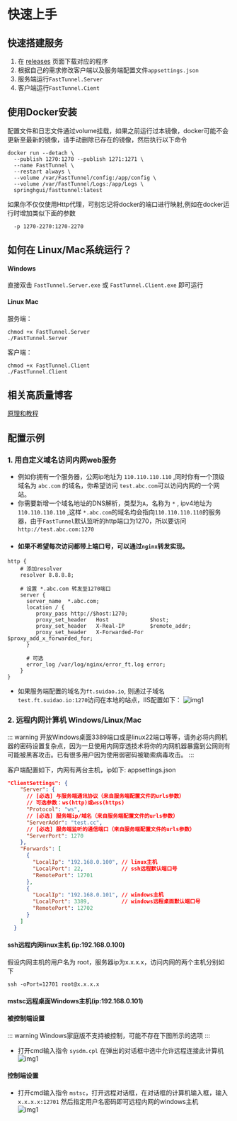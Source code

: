 # 快速上手
 
## 快速搭建服务
1. 在 [releases](https://github.com/SpringHgui/FastTunnel/releases) 页面下载对应的程序
2. 根据自己的需求修改客户端以及服务端配置文件`appsettings.json`
3. 服务端运行`FastTunnel.Server`
4. 客户端运行`FastTunnel.Cient`

## 使用Docker安装
配置文件和日志文件通过volume挂载，如果之前运行过本镜像，docker可能不会更新至最新的镜像，请手动删除已存在的镜像，然后执行以下命令

```
docker run --detach \
  --publish 1270:1270 --publish 1271:1271 \
  --name FastTunnel \
  --restart always \
  --volume /var/FastTunnel/config:/app/config \
  --volume /var/FastTunnel/Logs:/app/Logs \
  springhgui/fasttunnel:latest
```

如果你不仅仅使用Http代理，可别忘记将docker的端口进行映射,例如在docker运行时增加类似下面的参数
```
  -p 1270-2270:1270-2270
```

## 如何在 Linux/Mac系统运行？
#### Windows
直接双击 `FastTunnel.Server.exe` 或 `FastTunnel.Client.exe` 即可运行
#### Linux Mac
服务端：
```shell
chmod +x FastTunnel.Server
./FastTunnel.Server
```
客户端：
```shell
chmod +x FastTunnel.Client
./FastTunnel.Client
```
## 相关高质量博客

[原理和教程](./blogs.md) 

## 配置示例
### 1. 用自定义域名访问内网web服务
- 例如你拥有一个服务器，公网ip地址为 `110.110.110.110` ,同时你有一个顶级域名为 `abc.com` 的域名，你希望访问 `test.abc.com`可以访问内网的一个网站。
- 你需要新增一个域名地址的DNS解析，类型为`A`，名称为 `*` , ipv4地址为 `110.110.110.110` ,这样 `*.abc.com`的域名均会指向`110.110.110.110`的服务器，由于`FastTunnel`默认监听的http端口为1270，所以要访问`http://test.abc.com:1270`
- #### 如果不希望每次访问都带上端口号，可以通过`nginx`转发实现。
```
http {
    # 添加resolver 
    resolver 8.8.8.8;

    # 设置 *.abc.com 转发至1270端口
    server {
      server_name  *.abc.com;
      location / {
         proxy_pass http://$host:1270;
         proxy_set_header   Host             $host;
         proxy_set_header   X-Real-IP        $remote_addr;
         proxy_set_header   X-Forwarded-For  $proxy_add_x_forwarded_for;
      }

      # 可选
      error_log /var/log/nginx/error_ft.log error;
    }
}
```

- 如果服务端配置的域名为`ft.suidao.io`, 则通过子域名`test.ft.suidao.io:1270`访问在本地的站点，IIS配置如下：
![img1](/images/iis-web.png)

### 2. 远程内网计算机 Windows/Linux/Mac

::: warning
开放Windows桌面3389端口或是linux22端口等等，请务必将内网机器的密码设置复杂点，因为一旦使用内网穿透技术将你的内网机器暴露到公网则有可能被黑客攻击。已有很多用户因为使用弱密码被勒索病毒攻击。
:::

客户端配置如下，内网有两台主机，ip如下:
appsettings.json
```json
"ClientSettings": {
    "Server": {
      // [必选] 与服务端通讯协议（来自服务端配置文件的urls参数）
      // 可选参数：ws(http)或wss(https)
      "Protocol": "ws",
      // [必选] 服务端ip/域名（来自服务端配置文件的urls参数）
      "ServerAddr": "test.cc",
      // [必选] 服务端监听的通信端口（来自服务端配置文件的urls参数）
      "ServerPort": 1270
    },
    "Forwards": [
      {
        "LocalIp": "192.168.0.100", // linux主机
        "LocalPort": 22,            // ssh远程默认端口号
        "RemotePort": 12701
      },
      {
        "LocalIp": "192.168.0.101", // windows主机
        "LocalPort": 3389,          // windows远程桌面默认端口号
        "RemotePort": 12702
      }
    ]
  }
```
#### ssh远程内网linux主机 (ip:192.168.0.100)

假设内网主机的用户名为 root，服务器ip为x.x.x.x，访问内网的两个主机分别如下
```
ssh -oPort=12701 root@x.x.x.x
```

#### mstsc远程桌面Windows主机(ip:192.168.0.101)
#### 被控制端设置
::: warning
Windows家庭版不支持被控制，可能不存在下图所示的选项
:::
- 打开cmd输入指令 `sysdm.cpl` 在弹出的对话框中选中允许远程连接此计算机  
![img1](/images/setallow.png)
#### 控制端设置
- 打开cmd输入指令 `mstsc`，打开远程对话框，在对话框的计算机输入框，输入 `x.x.x.x:12701` 然后指定用户名密码即可远程内网的windows主机  
![img1](/images/remote.png)

